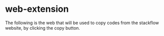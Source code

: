 # web-extension
The following is the web that will be used to copy codes from the stackflow website, by clicking the copy button.
